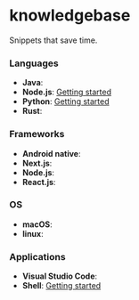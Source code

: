 # knowledgebase
Snippets that save time.



### Languages
- **Java**:
- **Node.js**: [Getting started](languages/nodejs.md)
- **Python**: [Getting started](languages/python.md)
- **Rust**:


### Frameworks
- **Android native**:
- **Next.js**: 
- **Node.js**:
- **React.js**:


### OS
- **macOS**:
- **linux**:

### Applications
- **Visual Studio Code**:
- **Shell**: [Getting started](applications/shell.md)
